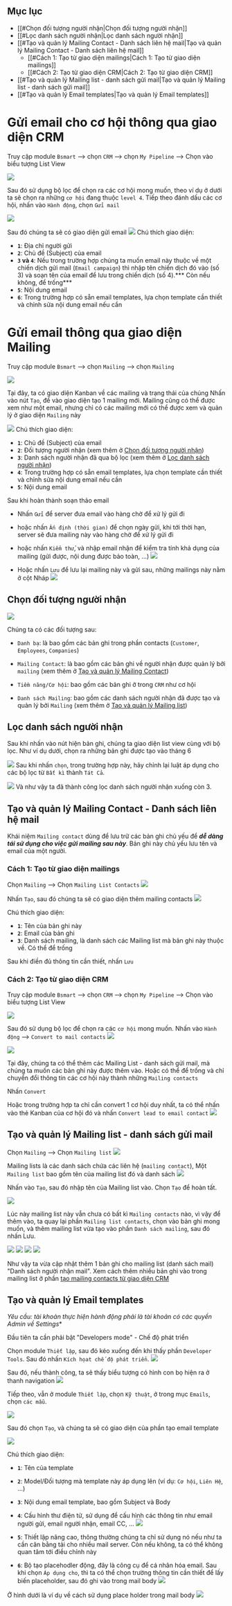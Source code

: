 ## Mục lục
- [[#Chọn đối tượng người nhận|Chọn đối tượng người nhận]]
- [[#Lọc danh sách người nhận|Lọc danh sách người nhận]]
- [[#Tạo và quản lý Mailing Contact - Danh sách liên hệ mail|Tạo và quản lý Mailing Contact - Danh sách liên hệ mail]]
	- [[#Cách 1: Tạo từ giao diện mailings|Cách 1: Tạo từ giao diện mailings]]
	- [[#Cách 2: Tạo từ giao diện CRM|Cách 2: Tạo từ giao diện CRM]]
- [[#Tạo và quản lý Mailing list - danh sách gửi mail|Tạo và quản lý Mailing list - danh sách gửi mail]]
- [[#Tạo và quản lý Email templates|Tạo và quản lý Email templates]]


# Gửi email cho cơ hội thông qua giao diện CRM

Truy cập module `Bsmart` --> chọn `CRM` --> chọn `My Pipeline` --> Chọn vào biểu tượng List View

![](Screen-shot/List%20view%20cơ%20hội.png)

Sau đó sử dụng bộ lọc để chọn ra các cơ hội mong muốn, theo ví dụ ở dưới ta sẽ chọn ra những `cơ hội` đang thuộc `level 4`. Tiếp theo đánh dấu các cơ hội, nhấn vào `Hành động`, chọn `Gửi mail`

![](Screen-shot/Hành%20động%20gửi%20email.png)

Sau đó chúng ta sẽ có giao diện gửi email 
![](Screen-shot/Giao%20diện%20gửi%20email.png)
Chú thích giao diện:
- **`1`**: Địa chỉ người gửi
- **`2`**: Chủ đề (Subject) của email
- **`3` và `4`**: Nếu trong trường hợp chúng ta muốn email này thuộc về một chiến dịch gửi mail (`Email campaign`) thì nhập tên chiến dịch đó vào (số 3) và soạn tên của email để lưu trong chiến dịch (số 4).*** Còn nếu không, để trống***
- **`5`**: Nội dung email
- **`6`**: Trong trường hợp có sẵn email templates, lựa chọn template cần thiết và chỉnh sửa nội dung email nếu cần

# Gửi email thông qua giao diện Mailing

Truy cập module `Bsmart` --> chọn `Mailing` --> chọn `Mailing`

![](Screen-shot/Truy%20cập%20mailings.png)

Tại đây, ta có giao diện Kanban về các mailing và trạng thái của chúng
Nhấn vào nút `Tạo`, để vào giao diện tạo 1 mailing mới. Mailing cũng có thể được xem như một email, nhưng chỉ có các mailing mới có thể được xem và quản lý ở giao diện `Mailing` này

![](Screen-shot/Giao%20diện%20tạo%20maling.png)
Chú thích giao diện:
- **`1`**: Chủ đề (Subject) của email
- **`2`**: Đối tượng người nhận (xem thêm ở [Chọn đối tượng người nhận](#Chọn%20đối%20tượng%20người%20nhận))
- **`3`**: Danh sách người nhận đã qua bộ lọc (xem thêm ở [Lọc danh sách người nhận](02%20-%20Gửi%20email.md#Lọc%20danh%20sách%20người%20nhận))
- **`4`**: Trong trường hợp có sẵn email templates, lựa chọn template cần thiết và chỉnh sửa nội dung email nếu cần
- **`5`**: Nội dung email

Sau khi hoàn thành soạn thảo email
- Nhấn `Gửi` để server đưa email vào hàng chờ để xử lý gửi đi

- hoặc nhấn `Ấn định (thời gian)` để chọn ngày gửi, khi tới thời hạn, server sẽ đưa mailing này vào hàng chờ để xử lý gửi đi

- hoặc nhấn `Kiểm thử`, và nhập email nhận để kiểm tra tính khả dụng của mailing (gửi được, nội dung được bảo toàn, ...)
![](Screen-shot/Kiểm%20thử.png)

- Hoặc nhấn `Lưu` để lưu lại mailing này và gửi sau, những mailings này nằm ở cột Nháp
![](Screen-shot/Cột%20nháp.png)

## Chọn đối tượng người nhận
![](Screen-shot/Đối%20tượng%20người%20nhận.png)

Chúng ta có các đối tượng sau:
- `Danh bạ`: là bao gồm các bản ghi trong phần contacts (`Customer`, `Employees`, `Companies`)

- `Mailing Contact`: là bao gồm các bản ghi về người nhận được quản lý bởi `mailing` (xem thêm ở [Tạo và quản lý Mailing Contact](02%20-%20Gửi%20email.md#Tạo%20và%20quản%20lý%20Mailing%20Contact))

- `Tiềm năng/Cơ hội`: bao gồm các bản ghi ở trong `CRM` như cơ hội

- `Danh sách Mailing`: bao gồm các danh sách người nhận đã được tạo và quản lý bởi `Mailing` (xem thêm ở [Tạo và quản lý Mailing list](02%20-%20Gửi%20email.md#Tạo%20và%20quản%20lý%20Mailing%20list))

## Lọc danh sách người nhận
Sau khi nhấn vào nút hiện bản ghi, chúng ta giao diện list view cùng với bộ lọc. Như ví dụ dưới, chọn ra những bản ghi được tạo vào tháng 6

![](Screen-shot/Chọn%20records%20tạo%20vào%20tháng%206.png)
Sau khi nhấn `chọn`, trong trường hợp này, hãy chỉnh lại luật áp dụng cho các bộ lọc từ `Bất kì` thành `Tát Cả`.

![](Screen-shot/Chọn%20luật%20áp%20dụng.png)
Và như vậy ta đã thành công lọc danh sách người nhận xuống còn 3.

## Tạo và quản lý Mailing Contact - Danh sách liên hệ mail
Khái niệm `Mailing contact` dùng để lưu trữ các bản ghi chủ yếu để ***dễ dàng tái sử dụng cho việc gửi mailing sau này***. Bản ghi này chủ yếu lưu tên và email của một người.

### Cách 1: Tạo từ giao diện mailings
Chọn `Mailing` --> Chọn `Mailing List Contacts`
![](Screen-shot/Truy%20cập%20mailing%20list%20contacts.png)

Nhấn `Tạo`, sau đó chúng ta sẽ có giao diện thêm mailing contacts
![](Screen-shot/Giao%20diện%20mailing%20contacts.png)

Chú thích giao diện:
- **`1`**: Tên của bản ghi này
- **`2`**: Email của bản ghi
- **`3`**: Danh sách mailing, là danh sách các Mailing list mà bản ghi này thuộc về. Có thể để trống

Sau khi điền đủ thông tin cần thiết, nhấn `Lưu`

### Cách 2: Tạo từ giao diện CRM
Truy cập module `Bsmart` --> chọn `CRM` --> chọn `My Pipeline` --> Chọn vào biểu tượng List View

![](Screen-shot/List%20view%20cơ%20hội.png)

Sau đó sử dụng bộ lọc để chọn ra các `cơ hội` mong muốn. Nhấn vào `Hành động` --> `Convert to mail contacts`
![](Screen-shot/Convert%20to%20mail%20contacts.png)

![](Screen-shot/Conver%20emails%20contacts.png)

Tại đây, chúng ta có thể thêm các Mailing List - danh sách gửi mail, mà chúng ta muốn các bản ghi này được thêm vào. Hoặc có thể để trống và chỉ chuyển đổi thông tin các cơ hội này thành những `Mailing contacts`

Nhấn `Convert`

Hoặc trong trường hợp ta chỉ cần convert 1 cơ hội duy nhất, ta có thể nhấn vào thẻ Kanban của cơ hội đó và nhấn `Convert lead to email contact`
![](Screen-shot/Convert%20lead%20to%20email%20contact.png)
## Tạo và quản lý Mailing list - danh sách gửi mail
Chọn `Mailing` --> Chọn `Mailing list`
![](Screen-shot/Giao%20diện%20mailing%20list.png)

Mailing lists là các danh sách chứa các liên hệ (`mailing contact`), Một `Mailing list` bao gồm tên của mailing list đó và danh sách 
![](Screen-shot/Mailing%20lists.png)

Nhấn vào `Tạo`, sau đó nhập tên của Mailing list vào. Chọn `Tạo` để hoàn tất.

![](Screen-shot/Tạo%20mailing%20list.png)

Lúc này mailing list này vẫn chưa có bất kì `Mailing contacts` nào, vì vậy để thêm vào, ta quay lại phần `Mailing list contacts`, chọn vào bản ghi mong muốn, và thêm mailing list vừa tạo vào phần `Danh sách mailing`, sau đó nhấn Lưu.

![](Screen-shot/Danh%20sách%20email%20khong%20có%20contact.png)
![](Screen-shot/Chọn%20bản%20ghi%20để%20thêm%20vào.png)
![](Screen-shot/Thêm%20danh%20sách%20mailing.png)
![](Screen-shot/Danh%20sách%20mailing%20được%20cập%20nhật.png)

Như vậy ta vừa cập nhật thêm 1 bản ghi cho mailing list (danh sách mail) "Danh sách người nhận mail". Xem cách thêm nhiều bản ghi vào trong mailing list ở phần [tạo mailing contacts từ giao diện CRM](02%20-%20Gửi%20email.md#Cách%202%20Tạo%20từ%20giao%20diện%20CRM)  

## Tạo và quản lý Email templates
*Yêu cầu: tài khoản thực hiện hành động phải là tài khoản có các quyền Admin về Settings**

Đầu tiên ta cần phải bật "Developers mode" - Chế độ phát triển

Chọn module `Thiết lập`, sau đó kéo xuống đến khi thấy phần `Developer Tools`. Sau đó nhấn `Kích họat chế độ phát triển`.
![](Screen-shot/Bật%20developer%20mode.png)

Sau đó, nếu thành công, ta sẽ thấy biểu tượng có hình con bọ hiện ra ở thanh navigation
![](Screen-shot/Developer%20mode%20được%20bật.png)

Tiếp theo, vẫn ở module `Thiết lập`, chọn `Kỹ thuật`, ở trong mục `Emails`, chọn `các mẫu`.

![](Screen-shot/Truy%20cập%20email%20templates.png)

Sau đó chọn `Tạo`, và chúng ta sẽ có giao diện của phần tạo email template

![](Screen-shot/Email%20template.png)

Chú thích giao diện:
- **`1`**: Tên của template

- **`2`**: Model/Đối tượng mà template này áp dụng lên (ví dụ: `Cơ hội`, `Liên Hệ`, ...)

- **`3`**: Nội dung email template, bao gồm Subject và Body

- **`4`**: Cấu hình thư điện tử, sử dụng để cấu hình các thông tin như email người gửi, email người nhận, email CC, ...
![](Screen-shot/Cấu%20hình%20thư.png)

- **`5`**: Thiết lập nâng cao, thông thường chúng ta chỉ sử dụng nó nếu như ta cần cân bằng tải cho nhiều mail server. Còn nếu không, ta có thể không quan tâm tới điều chỉnh này

- **`6`**: Bộ tạo placehodler động, đây là công cụ để cá nhân hóa email. Sau khi chọn `Áp dụng cho`, thì ta có thể chọn trường thông tin cần thiết để lấy biến placeholder, sau đó ghi vào trong mail body
![](Screen-shot/Placeholder.png)

Ở hình dưới là ví dụ về cách sử dụng place holder trong mail body
![](Screen-shot/Mail%20body.png)